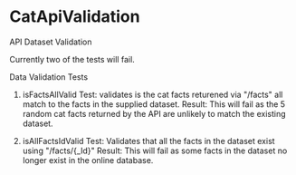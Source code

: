 # CatApiValidation
API Dataset Validation

Currently two of the tests will fail.

Data Validation Tests

1. isFactsAllValid
  Test: validates is the cat facts returened via "/facts" all match to the facts in the supplied dataset.
  Result: This will fail as the 5 random cat facts returned by the API are unlikely to match the existing dataset.

2. isAllFactsIdValid
  Test: Validates that all the facts in the dataset exist using "/facts/{_Id}"
  Result: This will fail as some facts in the dataset no longer exist in the online database.
  
 
